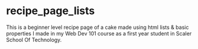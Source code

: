 # recipe_page_lists
This is a beginner level recipe page of a cake made using html lists &amp; basic properties I made in my Web Dev 101 course as a first year student in Scaler School Of Technology.
